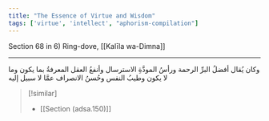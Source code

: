 ```yaml
---
title: "The Essence of Virtue and Wisdom"
tags: ['virtue', 'intellect', "aphorism-compilation"]
---
```


 Section 68 in 6) Ring-dove, [[Kalīla wa-Dimna]]

---
وكان يُقال أفضلُ البرِّ الرحمة ورأسُ المودَّةِ الاسترسال وأنفعُ العقل المعرفةُ بما يكون وما لا يكون وطيبُ النفس وحُسنُ الانصراف عمَّا لا سبيل إليه

> [!similar]
> - [[Section (adsa.150)]]
